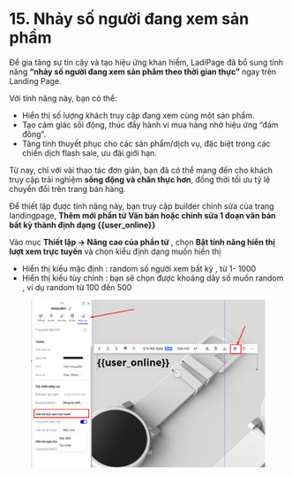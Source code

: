 # 15. Nhảy số người đang xem sản phẩm

Để gia tăng sự tin cậy và tạo hiệu ứng khan hiếm, LadiPage đã bổ sung tính năng **“nhảy số người đang xem sản phẩm theo thời gian thực”** ngay trên Landing Page.

Với tính năng này, bạn có thể:

* Hiển thị số lượng khách truy cập đang xem cùng một sản phẩm.
* Tạo cảm giác sôi động, thúc đẩy hành vi mua hàng nhờ hiệu ứng “đám đông”.
* Tăng tính thuyết phục cho các sản phẩm/dịch vụ, đặc biệt trong các chiến dịch flash sale, ưu đãi giới hạn.

Từ nay, chỉ với vài thao tác đơn giản, bạn đã có thể mang đến cho khách truy cập trải nghiệm **sống động và chân thực hơn**, đồng thời tối ưu tỷ lệ chuyển đổi trên trang bán hàng.

Để thiết lập được tính năng này, bạn truy cập builder chỉnh sửa của trang landingpage, **Thêm mới phần tử Văn bản hoặc chỉnh sửa 1 đoạn văn bản bất kỳ  thành định dạng \{{user\_online\}}**

Vào mục **Thiết lập -> Nâng cao của phần tử** , chọn **Bật tính năng hiển thị lượt xem trực tuyến** và chọn kiểu định dạng muốn hiển thị&#x20;

* Hiển thị kiểu mặc định : random số người xem bất kỳ , từ 1- 1000
* Hiển thị kiểu tùy chỉnh : bạn sẽ chọn được khoảng dãy số muốn random , ví dụ random từ 100 đến 500



<figure><img src=".gitbook/assets/image (1449).png" alt=""><figcaption></figcaption></figure>
